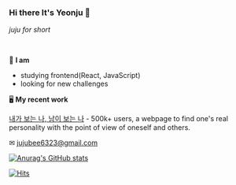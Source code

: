 ### Hi there It's Yeonju 👋
_juju for short_

<br />

👩 **I am**
- studying frontend(React, JavaScript)
- looking for new challenges

🖥 **My recent work**

<a href="https://my-personality.me">내가 보는 나, 남이 보는 나</a> - 500k+ users, a webpage to find one's real personality with the point of view of oneself and others.

✉ jujubee6323@gmail.com



[![Anurag's GitHub stats](https://github-readme-stats.vercel.app/api?username=yeonjuchoi)](https://github.com/anuraghazra/github-readme-stats)

[![Hits](https://hits.seeyoufarm.com/api/count/incr/badge.svg?url=https%3A%2F%2Fgithub.com%2Fyeonjuchoi%2Fhit-counter&count_bg=%23DFDFDF&title_bg=%23FDD9D9&icon=&icon_color=%23FFDBDB&title=hits&edge_flat=false)](https://hits.seeyoufarm.com)
